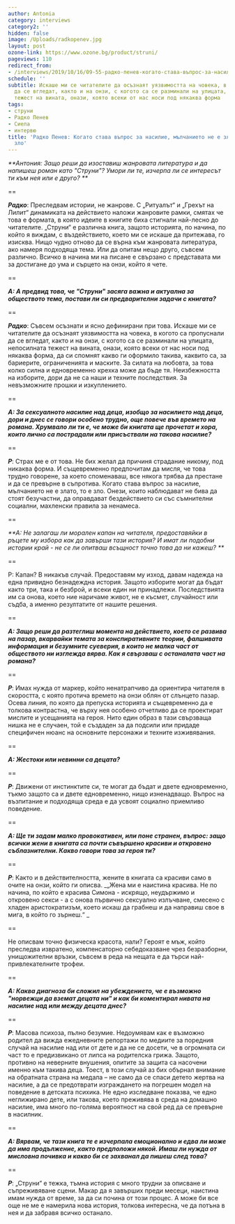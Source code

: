 ```yaml
---
author: Antonia
category: interviews
category2: ''
hidden: false
image: /Uploads/radkopenev.jpg
layout: post
ozone-link: https://www.ozone.bg/product/struni/
pageviews: 110
redirect_from:
- /interviews/2019/10/16/09-55-радко-пенев-когато-става-въпрос-за-насилие-мълчанието-не-е-злато-то-е-зло
schedule: ''
subtitle: Искаше ми се читателите да осъзнаят уязвимостта на човека, в когото са пропуснали
  да се вгледат, както и на онзи, с когото са се разминали на улицата, непосилната
  тежест на вината, онази, която всеки от нас носи под някаква форма
tags:
- струни
- Радко Пенев
- Сиела
- интервю
title: 'Радко Пенев: Когато става въпрос за насилие, мълчанието не е злато - то е
  зло'
---
```


_**Антония: Защо реши да изоставиш жанровата литература и да напишеш роман като "Струни"? Умори ли те, изчерпа ли се интересът ти към нея или е друго? **_

\==

_**Радко**_: Преследвам истории, не жанрове. С „Ритуалът“ и „Грехът на Лилит“ динамиката на действието наложи жанровите рамки, смятах че това е формата, в която идеите в книгите биха стигнали най-лесно до читателите. „Струни“ е различна книга, защото историята, по начина, по който я виждам, с въздействието, което ми се искаше да притежава, го изисква. Нищо чудно отново да се върна към жанровата литература, ако намеря подходяща тема. Или да опитам нещо друго, съвсем различно. Всичко в начина ми на писане е свързано с представата ми за достигане до ума и сърцето на онзи, който я чете. 

\==

_**А: А предвид това, че "Струни" засяга важна и актуална за обществото тема, постави ли си предварителни задачи с книгата?**_

\==

_**Радко**_: Съвсем осъзнати и ясно дефинирани при това. Искаше ми се читателите да осъзнаят уязвимостта на човека, в когото са пропуснали да се вгледат, както и на онзи, с когото са се разминали на улицата, непосилната тежест на вината, онази, която всеки от нас носи под някаква форма, да си спомнят какво ги оформило такива, каквито са, за бариерите, ограниченията и маските. За силата на любовта, за това колко силна и едновременно крехка може да бъде тя. Неизбежността на изборите, дори да не са наши и техните последствия. За невъзможните прошки и изкуплението. 

\==

_**А: За сексуалното насилие над деца, изобщо за насилието над деца, дори и днес се говори особено трудно, още повече във времето на романа. Хрумвало ли ти е, че може би книгата ще прочетат и хора, които лично са пострадали или присъствали на такова насилие?**_

\==

_**Р**_: Страх ме е от това. Не бих желал да причиня страдание никому, под никаква форма. И същевременно предпочитам да мисля, че това трудно говорене, за което споменаваш, все някога трябва да престане и да се превърне в съпротива. Когато става въпрос за насилие, мълчанието не е злато, то е зло. Онези, които наблюдават не бива да стоят безучастни, да оправдават бездействието си със съмнителни социални, махленски правила за ненамеса. 

\==

_**А: Не залагаш ли морален капан на читателя, предоставяйки в ръцете му избора как да завърши тази история? И имат ли подобни истории край - не се ли опитваш всъщност точно това да ни кажеш? **_

\==

Р: Капан? В никакъв случай. Предоставям му изход, давам надежда на една привидно безнадеждна история. Защото изборите могат да бъдат както три, така и безброй, и всеки един ни принадлежи. Последствията им са онова, което ние наричаме живот, не е късмет, случайност или съдба, а именно резултатите от нашите решения. 

\==

_**А: Защо реши да разтеглиш момента на действието, което се развива на пазар, вкарвайки темата за конспиративните теории, фалшивата информация и безумните суеверия, в които не малка част от обществото ни изглежда вярва. Как я свързваш с останалата част на романа?**_

\==

_**Р**_: Имах нужда от маркер, който ненатрапчиво да ориентира читателя в скоростта, с която протича времето на онзи облян от слънцето пазар. Осева линия, по която да препуска историята и същевременно да е толкова контрастна, че върху нея особено отчетливо да се проектират мислите и усещанията на героя. Нито един образ в тази свързваща нишка не е случаен, той е създаден за да подсили или придаде специфичен нюанс на основните персонажи и техните изживявания.  

\==

_**А: Жестоки или невинни са децата?**_

\==

_**Р**_: Движени от инстинктите си, те могат да бъдат и двете едновременно, тъкмо защото са и двете едновременно, нищо изненадващо. Въпрос на възпитание и подходяща среда е да усвоят социално приемливо поведение. 

\==

_**А: Ще ти задам малко провокативен, или поне странен, въпрос: защо всички жени в книгата са почти съвършено красиви и откровено съблазнителни. Какво говори това за героя ти?**_

\==

_**Р**_: Както и в действителността, жените в книгата са красиви само в очите на онзи, който ги описва. _„Жена ми е наистина красива. Не по начина, по който е красива Симона - искрящо, неудържимо и откровено секси - а с онова първично сексуално излъчване, смесено с хладен аристократизъм, което искаш да грабнеш и да направиш свое в мига, в който го зърнеш.“ _

\==

Не описвам точно физическа красота, нали? Героят е мъж, който преследва извратено, компенсаторно себедоказване чрез безразборни, унищожителни връзки, съвсем в реда на нещата е да търси най-привлекателните трофеи. 

\==

_**А: Каква диагноза би сложил на убеждението, че е възможно "норвежци да вземат децата ни" и как би коментирал нивата на насилие над или между децата днес?**_

\==

_**Р**_: Масова психоза, пълно безумие. Недоумявам как е възможно родител да вижда ежедневните репортажи по медиите за поредния случай на насилие над или от дете и да не се досети, че в огромната си част то е предизвикано от липса на родителска грижа. Защото, противно на неверните внушения, опитите за защита са насочени именно към такива деца. Тоест, в този случай аз бих обърнал внимание на обратната страна на медала – не само да се спаси детето жертва на насилие, а да се предотврати изграждането на погрешен модел на поведение в детската психика. Не едно изследване показва, че едно неглижирано дете, или такова, което преживява в среда на домашно насилие, има много по-голяма вероятност на свой ред да се превърне в насилник. 

\==

_**А: Вярвам, че тази книга те е изчерпала емоционално и едва ли може да има продължение, както предположи някой. Имаш ли нужда от мисловна почивка и какво би се захванал да пишеш след това?**_

\==

_**Р**_: „Струни“ е тежка, тъмна история с много трудни за описване и съпреживяване сцени. Макар да я завърших преди месеци, наистина имам нужда от време, за да си почина от този процес. А може би все още не ме е намерила нова история, толкова интересна, че да потъна в нея и да забравя всичко останало.